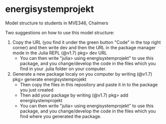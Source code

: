 # energisystemprojekt
 Model structure to students in MVE346, Chalmers
 
 
Two suggestions on how to use this model structure:

1. Copy the URL (you find it under the green button "Code" in the top right corner) and then write dev and then the URL in the package manager mode in the Julia REPL (@v1.7) pkg> dev URL
   - You can then write "julia> using energisystemprojekt" to use this package, and you change/develop the code in the files which you find in your .julia folder on your computer.  
2. Generate a new package localy on you computer by writing (@v1.7) pkg> generate energisystemprojekt
   - Then copy the files in this repository and paste it in to the package you just created
   - Then add your package by writing (@v1.7) pkg> add energisystemprojekt
   - You can then write "julia> using energisystemprojekt" to use this package, and you change/develop the code in the files which you find where you generated the package.  
